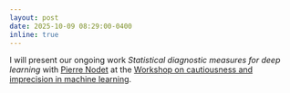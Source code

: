 ```yaml
---
layout: post
date: 2025-10-09 08:29:00-0400
inline: true
---
```


I will present our ongoing work *Statistical diagnostic measures for deep learning* with [Pierre Nodet](https://scholar.google.com/citations?user=ido8qGEAAAAJ) at the [Workshop on cautiousness and imprecision in machine learning](https://sites.google.com/view/ciml-2025/).